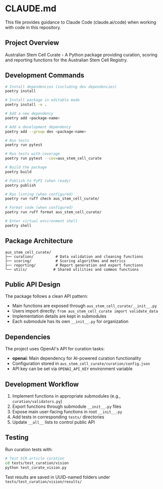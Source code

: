 # CLAUDE.md

This file provides guidance to Claude Code (claude.ai/code) when working with code in this repository.

## Project Overview

Australian Stem Cell Curate - A Python package providing curation, scoring and reporting functions for the Australian Stem Cell Registry.

## Development Commands

```bash
# Install dependencies (including dev dependencies)
poetry install

# Install package in editable mode
poetry install -e .

# Add a new dependency
poetry add <package-name>

# Add a development dependency
poetry add --group dev <package-name>

# Run tests
poetry run pytest

# Run tests with coverage
poetry run pytest --cov=aus_stem_cell_curate

# Build the package
poetry build

# Publish to PyPI (when ready)
poetry publish

# Run linting (when configured)
poetry run ruff check aus_stem_cell_curate/

# Format code (when configured) 
poetry run ruff format aus_stem_cell_curate/

# Enter virtual environment shell
poetry shell
```

## Package Architecture

```
aus_stem_cell_curate/
├── curation/          # Data validation and cleaning functions
├── scoring/           # Scoring algorithms and metrics
├── reporting/         # Report generation and export functions
└── utils/            # Shared utilities and common functions
```

## Public API Design

The package follows a clean API pattern:
- Main functions are exposed through `aus_stem_cell_curate/__init__.py`
- Users import directly: `from aus_stem_cell_curate import validate_data`
- Implementation details are kept in submodules
- Each submodule has its own `__init__.py` for organization

## Dependencies

The project uses OpenAI's API for curation tasks:
- **openai**: Main dependency for AI-powered curation functionality
- Configuration stored in `aus_stem_cell_curate/curation/config.json`
- API key can be set via `OPENAI_API_KEY` environment variable

## Development Workflow

1. Implement functions in appropriate submodules (e.g., `curation/validators.py`)
2. Export functions through submodule `__init__.py` files
3. Expose main user-facing functions in root `__init__.py`
4. Add tests in corresponding `tests/` directories
5. Update `__all__` lists to control public API

## Testing

Run curation tests with:
```bash
# Test SCR article curation
cd tests/test_curation/vision
python test_curate_vision.py
```

Test results are saved in UUID-named folders under `tests/test_curation/vision/results/`